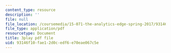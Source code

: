 ```yaml
---
content_type: resource
description: ''
file: null
file_location: /coursemedia/15-071-the-analytics-edge-spring-2017/93146f10fae12d0cedf6e70eae067c5e_S0g0ad4zX7A.pdf
file_type: application/pdf
resourcetype: Document
title: 3play pdf file
uid: 93146f10-fae1-2d0c-edf6-e70eae067c5e
---
```

